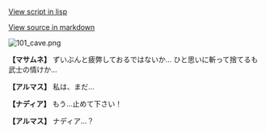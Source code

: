 [View script in lisp](../scripts/100105033.txt)

[View source in markdown](100105033.md)

![101_cave.png](../images/backgrounds/101_cave.png)

**【マサムネ】**
ずいぶんと疲弊しておるではないか…
ひと思いに斬って捨てるも
武士の情けか…

**【アルマス】**
私は、まだ…

**【ナディア】**
もう…止めて下さい！

**【アルマス】**
ナディア…？
